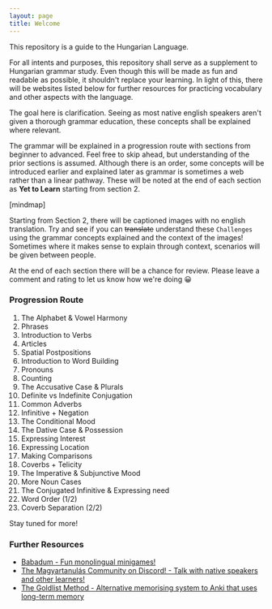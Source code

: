 ```yaml
---
layout: page
title: Welcome
---
```


This repository is a guide to the Hungarian Language.

For all intents and purposes, this repository shall serve as a supplement to Hungarian grammar study. Even though
this will be made as fun and readable as possible, it shouldn't replace your learning. In light of this, there will be
websites listed below for further resources for practicing vocabulary and other aspects with the language.

The goal here is clarification. Seeing as most native english speakers aren't given a thorough grammar education, these concepts
shall be explained where relevant. 

The grammar will be explained in a progression route with sections from beginner to advanced. Feel free to skip ahead, but understanding of the prior sections is assumed. Although there is an order, some concepts will be introduced earlier and explained later as grammar is sometimes a web rather than a linear pathway. These will be noted at the end of each section as **Yet to Learn** starting from section 2.

[mindmap]

Starting from Section 2, there will be captioned images with no english translation. Try and see if you can ~~translate~~ understand these `Challenges` using the grammar concepts explained and the context of the images! Sometimes where it makes sense to explain through context, scenarios will be given between people.

At the end of each section there will be a chance for review. Please leave a comment and rating to let us know how we're doing 😀

### Progression Route

1. The Alphabet & Vowel Harmony
2. Phrases
3. Introduction to Verbs
4. Articles
5. Spatial Postpositions
6. Introduction to Word Building
7. Pronouns
8. Counting
9. The Accusative Case & Plurals
10. Definite vs Indefinite Conjugation
11. Common Adverbs
12. Infinitive + Negation
13. The Conditional Mood
14. The Dative Case & Possession
15. Expressing Interest
16. Expressing Location
17. Making Comparisons
18. Coverbs + Telicity
19. The Imperative & Subjunctive Mood
20. More Noun Cases
21. The Conjugated Infinitive & Expressing need
22. Word Order (1/2)
23. Coverb Separation (2/2)

Stay tuned for more!

### Further Resources

* [Babadum - Fun monolingual minigames!](https://babadum.com/)
* [The Magyartanulás Community on Discord! - Talk with native speakers and other learners!](https://discord.gg/eVPbcEc)
* [The Goldlist Method - Alternative memorising system to Anki that uses long-term memory](https://www.youtube.com/watch?v=Ixxq8moh4pg)
